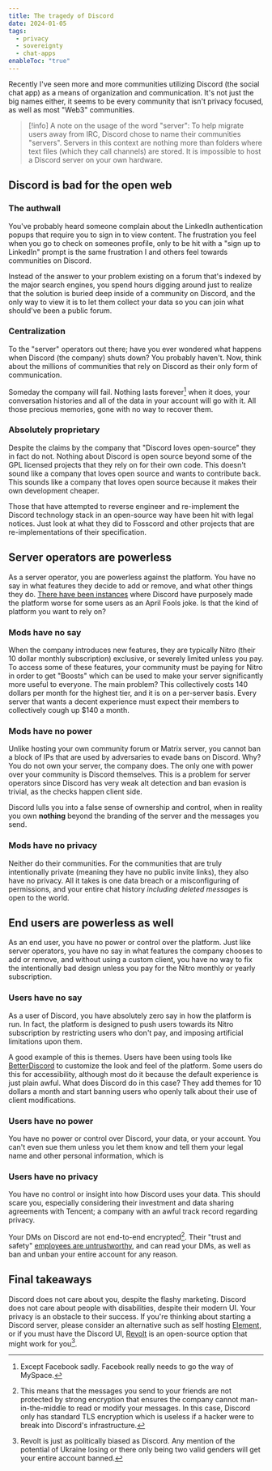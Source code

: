 ```yaml
---
title: The tragedy of Discord
date: 2024-01-05
tags:
  - privacy
  - sovereignty
  - chat-apps
enableToc: "true"
---
```

Recently I've seen more and more communities utilizing Discord (the social chat app) as a means of organization and communication. It's not just the big names either, it seems to be every community that isn't privacy focused, as well as most "Web3" communities.

> [!info] A note on the usage of the word "server":
> To help migrate users away from IRC, Discord chose to name their communities "servers". Servers in this context are nothing more than folders where text files (which they call channels) are stored. It is impossible to host a Discord server on your own hardware.
## Discord is bad for the open web
### The authwall
You've probably heard someone complain about the LinkedIn authentication popups that require you to sign in to view content. The frustration you feel when you go to check on someones profile, only to be hit with a "sign up to LinkedIn" prompt is the same frustration I and others feel towards communities on Discord.

Instead of the answer to your problem existing on a forum that's indexed by the major search engines, you spend hours digging around just to realize that the solution is buried deep inside of a community on Discord, and the only way to view it is to let them collect your data so you can join what should've been a public forum.

### Centralization
To the "server" operators out there; have you ever wondered what happens when Discord (the company) shuts down? You probably haven't. Now, think about the millions of communities that rely on Discord as their only form of communication.

Someday the company will fail. Nothing lasts forever[^1] when it does, your conversation histories and all of the data in your account will go with it. All those precious memories, gone with no way to recover them.
### Absolutely proprietary
Despite the claims by the company that "Discord loves open-source" they in fact do not. Nothing about Discord is open source beyond some of the GPL licensed projects that they rely on for their own code. This doesn't sound like a company that loves open source and wants to contribute back. This sounds like a company that loves open source because it makes their own development cheaper.

Those that have attempted to reverse engineer and re-implement the Discord technology stack in an open-source way have been hit with legal notices. Just look at what they did to Fosscord and other projects that are re-implementations of their specification.

## Server operators are powerless
As a server operator, you are powerless against the platform. You have no say in what features they decide to add or remove, and what other things they do. [There have been instances](https://discord.com/blog/light-theme-redeemed) where Discord have purposely made the platform worse for some users as an April Fools joke. Is that the kind of platform you want to rely on?

### Mods have no say
When the company introduces new features, they are typically Nitro (their 10 dollar monthly subscription) exclusive, or severely limited unless you pay. To access some of these features, your community must be paying for Nitro in order to get "Boosts" which can be used to make your server significantly more useful to everyone. The main problem? This collectively costs 140 dollars per month for the highest tier, and it is on a per-server basis. Every server that wants a decent experience must expect their members to collectively cough up $140 a month.

### Mods have no power
Unlike hosting your own community forum or Matrix server, you cannot ban a block of IPs that are used by adversaries to evade bans on Discord. Why? You do not own your server, the company does. The only one with power over your community is Discord themselves. This is a problem for server operators since Discord has very weak alt detection and ban evasion is trivial, as the checks happen client side.

Discord lulls you into a false sense of ownership and control, when in reality you own **nothing** beyond the branding of the server and the messages you send.

### Mods have no privacy
Neither do their communities. For the communities that are truly intentionally private (meaning they have no public invite links), they also have no privacy. All it takes is one data breach or a misconfiguring of permissions, and your entire chat history *including deleted messages* is open to the world.

## End users are powerless as well
As an end user, you have no power or control over the platform. Just like server operators, you have no say in what features the company chooses to add or remove, and without using a custom client, you have no way to fix the intentionally bad design unless you pay for the Nitro monthly or yearly subscription.

### Users have no say
As a user of Discord, you have absolutely zero say in how the platform is run. In fact, the platform is designed to push users towards its Nitro subscription by restricting users who don't pay, and imposing artificial limitations upon them.

A good example of this is themes. Users have been using tools like [BetterDiscord](https://betterdiscord.app) to customize the look and feel of the platform. Some users do this for accessibility, although most do it because the default experience is just plain awful. What does Discord do in this case? They add themes for 10 dollars a month and start banning users who openly talk about their use of client modifications.

### Users have no power
You have no power or control over Discord, your data, or your account. You can't even sue them unless you let them know and tell them your legal name and other personal information, which is 

### Users have no privacy
You have no control or insight into how Discord uses your data. This should scare you, especially considering their investment and data sharing agreements with Tencent;  a company with an awful track record regarding privacy.

Your DMs on Discord are not end-to-end encrypted[^2]. Their "trust and safety" [employees are untrustworthy](https://cadence.moe/blog/2020-06-06-why-you-shouldnt-trust-discord#untrustworthy-staff), and can read your DMs, as well as ban and unban your entire account for any reason.

## Final takeaways
Discord does not care about you, despite the flashy marketing. Discord does not care about people with disabilities, despite their modern UI. Your privacy is an obstacle to their success. If you're thinking about starting a Discord server, please consider an alternative such as self hosting [Element](https://element.io), or if you must have the Discord UI, [Revolt](https://revolt.chat) is an open-source option that might work for you[^3].

[^1]: Except Facebook sadly. Facebook really needs to go the way of MySpace.
[^2]: This means that the messages you send to your friends are not protected by strong encryption that ensures the company cannot man-in-the-middle to read or modify your messages. In this case, Discord only has standard TLS encryption which is useless if a hacker were to break into Discord's infrastructure.
[^3]: Revolt is just as politically biased as Discord. Any mention of the potential of Ukraine losing or there only being two valid genders will get your entire account banned.